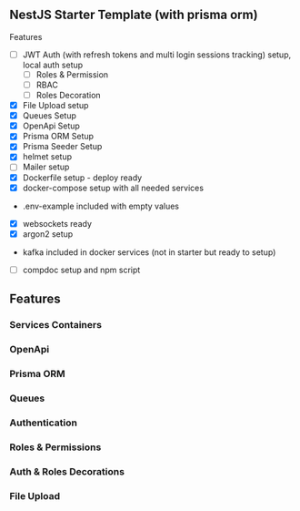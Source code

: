 ## NestJS Starter Template (with prisma orm)

Features
  - [ ] JWT Auth (with refresh tokens and multi login sessions tracking) setup, local auth setup
    - [ ] Roles & Permission
    - [ ] RBAC 
    - [ ] Roles Decoration
  - [x] File Upload setup
  - [x] Queues Setup
  - [x] OpenApi Setup
  - [x] Prisma ORM Setup
  - [x] Prisma Seeder Setup
  - [x] helmet setup
  - [ ] Mailer setup
  - [x] Dockerfile setup - deploy ready
  - [x] docker-compose setup with all needed services
  - .env-example included with empty values
  - [x] websockets ready
  - [x] argon2 setup
  - kafka included in docker services (not in starter but ready to setup)
  - [ ] compdoc setup and npm script


## Features
### Services Containers
### OpenApi
### Prisma ORM
### Queues
### Authentication
### Roles & Permissions
### Auth & Roles Decorations
### File Upload
